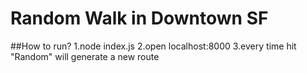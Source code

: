 # Random Walk in Downtown SF

##How to run?
1.node index.js
2.open localhost:8000
3.every time hit "Random" will generate a new route
